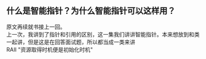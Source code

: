 ## 什么是智能指针？为什么智能指针可以这样用？
原文再续就书接上一回。<br>
上一次，我讲到了指针和引用的区别，这一集我们讲讲智能指针。本来想放到和类一起讲，但是这是在回答面试题，所以都当成一类来讲<br>
RAII "资源取得时机便是初始化时机" 